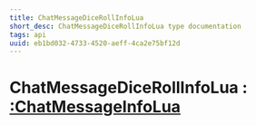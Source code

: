 ```yaml
---
title: ChatMessageDiceRollInfoLua
short_desc: ChatMessageDiceRollInfoLua type documentation
tags: api
uuid: eb1bd032-4733-4520-aeff-4ca2e75bf12d
---
```


# ChatMessageDiceRollInfoLua : [:ChatMessageInfoLua](:ChatMessageInfoLua)


